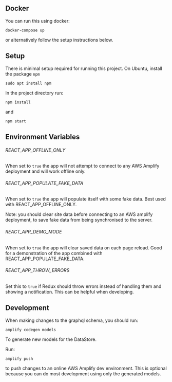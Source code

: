 ## Docker

You can run this using docker:

`docker-compose up`

or alternatively follow the setup instructions below.

## Setup

There is minimal setup required for running this project. On Ubuntu, install the package `npm`

`sudo apt install npm`

In the project directory run:

`npm install`

and

`npm start`

## Environment Variables

###### REACT_APP_OFFLINE_ONLY

When set to `true` the app will not attempt to connect to any AWS Amplify deployment and will work offline only.

###### REACT_APP_POPULATE_FAKE_DATA

When set to `true` the app will populate itself with some fake data. Best used with REACT_APP_OFFLINE_ONLY.

Note: you should clear site data before connecting to an AWS amplify deployment, to save fake data from being synchronised to the server.

###### REACT_APP_DEMO_MODE

When set to `true` the app will clear saved data on each page reload. Good for a demonstration of the app combined with REACT_APP_POPULATE_FAKE_DATA.

###### REACT_APP_THROW_ERRORS

Set this to `true` if Redux should throw errors instead of handling them and showing a notification. This can be helpful when developing.

## Development

When making changes to the graphql schema, you should run:

`amplify codegen models`

To generate new models for the DataStore.

Run:

`amplify push`

to push changes to an online AWS Amplify dev environment. This is optional because you can do most development using only the generated models.

